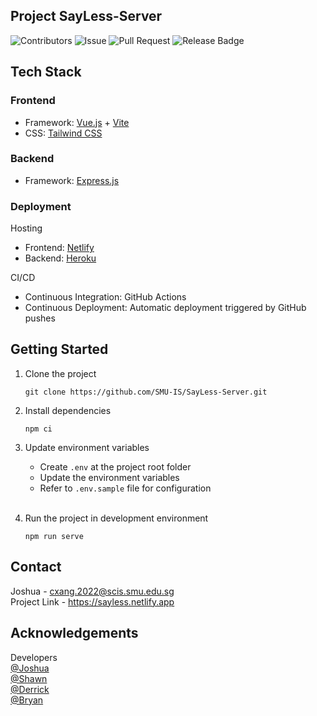 ## Project SayLess-Server

![Contributors](https://img.shields.io/github/contributors/SMU-IS/SayLess-Server)
![Issue](https://img.shields.io/github/issues/SMU-IS/SayLess-Server)
![Pull Request](https://img.shields.io/github/issues-pr/SMU-IS/SayLess-Server)
![Release Badge](https://img.shields.io/github/downloads/SMU-IS/SayLess-Server/total)

## Tech Stack

### Frontend

- Framework: [Vue.js](https://vuejs.org/) + [Vite](https://vitejs.dev)
- CSS: [Tailwind CSS](https://tailwindcss.com)

### Backend

- Framework: [Express.js](https://expressjs.com/)

### Deployment

Hosting

- Frontend: [Netlify](https://www.netlify.com/)
- Backend: [Heroku](https://heroku.com)

CI/CD

- Continuous Integration: GitHub Actions
- Continuous Deployment: Automatic deployment triggered by GitHub pushes

## Getting Started

1. Clone the project

   ```
   git clone https://github.com/SMU-IS/SayLess-Server.git
   ```

2. Install dependencies

   ```
   npm ci
   ```

3. Update environment variables

   - Create `.env` at the project root folder
   - Update the environment variables
   - Refer to `.env.sample` file for configuration
     <br />
     <br />

4. Run the project in development environment

   ```
   npm run serve
   ```

## Contact

Joshua - cxang.2022@scis.smu.edu.sg  
Project Link - https://sayless.netlify.app

## Acknowledgements

Developers  
[@Joshua](https://github.com/joshuadavidang)  
[@Shawn](https://github.com/shawnkharece)  
[@Derrick](https://github.com/derrick-lkh)  
[@Bryan](https://github.com/bryantheball)
